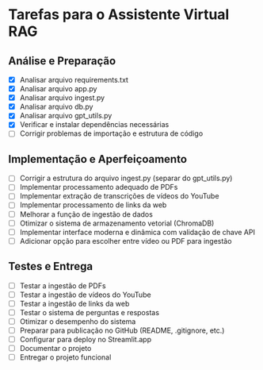 # Tarefas para o Assistente Virtual RAG

## Análise e Preparação
- [x] Analisar arquivo requirements.txt
- [x] Analisar arquivo app.py
- [x] Analisar arquivo ingest.py
- [x] Analisar arquivo db.py
- [x] Analisar arquivo gpt_utils.py
- [x] Verificar e instalar dependências necessárias
- [ ] Corrigir problemas de importação e estrutura de código

## Implementação e Aperfeiçoamento
- [ ] Corrigir a estrutura do arquivo ingest.py (separar do gpt_utils.py)
- [ ] Implementar processamento adequado de PDFs
- [ ] Implementar extração de transcrições de vídeos do YouTube
- [ ] Implementar processamento de links da web
- [ ] Melhorar a função de ingestão de dados
- [ ] Otimizar o sistema de armazenamento vetorial (ChromaDB)
- [ ] Implementar interface moderna e dinâmica com validação de chave API
- [ ] Adicionar opção para escolher entre vídeo ou PDF para ingestão

## Testes e Entrega
- [ ] Testar a ingestão de PDFs
- [ ] Testar a ingestão de vídeos do YouTube
- [ ] Testar a ingestão de links da web
- [ ] Testar o sistema de perguntas e respostas
- [ ] Otimizar o desempenho do sistema
- [ ] Preparar para publicação no GitHub (README, .gitignore, etc.)
- [ ] Configurar para deploy no Streamlit.app
- [ ] Documentar o projeto
- [ ] Entregar o projeto funcional
